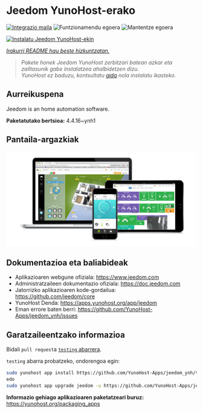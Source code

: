 <!--
Ohart ongi: README hau automatikoki sortu da <https://github.com/YunoHost/apps/tree/master/tools/readme_generator>ri esker
EZ editatu eskuz.
-->

# Jeedom YunoHost-erako

[![Integrazio maila](https://dash.yunohost.org/integration/jeedom.svg)](https://ci-apps.yunohost.org/ci/apps/jeedom/) ![Funtzionamendu egoera](https://ci-apps.yunohost.org/ci/badges/jeedom.status.svg) ![Mantentze egoera](https://ci-apps.yunohost.org/ci/badges/jeedom.maintain.svg)

[![Instalatu Jeedom YunoHost-ekin](https://install-app.yunohost.org/install-with-yunohost.svg)](https://install-app.yunohost.org/?app=jeedom)

*[Irakurri README hau beste hizkuntzatan.](./ALL_README.md)*

> *Pakete honek Jeedom YunoHost zerbitzari batean azkar eta zailtasunik gabe instalatzea ahalbidetzen dizu.*  
> *YunoHost ez baduzu, kontsultatu [gida](https://yunohost.org/install) nola instalatu ikasteko.*

## Aurreikuspena

Jeedom is an home automation software.


**Paketatutako bertsioa:** 4.4.16~ynh1

## Pantaila-argazkiak

![Jeedom(r)en pantaila-argazkia](./doc/screenshots/01-Appli-jeedom.png)

## Dokumentazioa eta baliabideak

- Aplikazioaren webgune ofiziala: <https://www.jeedom.com>
- Administratzaileen dokumentazio ofiziala: <https://doc.jeedom.com>
- Jatorrizko aplikazioaren kode-gordailua: <https://github.com/jeedom/core>
- YunoHost Denda: <https://apps.yunohost.org/app/jeedom>
- Eman errore baten berri: <https://github.com/YunoHost-Apps/jeedom_ynh/issues>

## Garatzaileentzako informazioa

Bidali `pull request`a [`testing` abarrera](https://github.com/YunoHost-Apps/jeedom_ynh/tree/testing).

`testing` abarra probatzeko, ondorengoa egin:

```bash
sudo yunohost app install https://github.com/YunoHost-Apps/jeedom_ynh/tree/testing --debug
edo
sudo yunohost app upgrade jeedom -u https://github.com/YunoHost-Apps/jeedom_ynh/tree/testing --debug
```

**Informazio gehiago aplikazioaren paketatzeari buruz:** <https://yunohost.org/packaging_apps>
